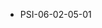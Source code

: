 <!--
    ATTENTION: This file was generated via gradle!
               Do NOT manually edit this file! Any such changes will be overwritten!
-->
* PSI-06-02-05-01
